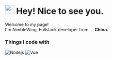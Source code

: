 <h1><img src="https://emojis.slackmojis.com/emojis/images/1531849430/4246/blob-sunglasses.gif?1531849430" width="30"/> Hey! Nice to see you.</h1>


<p>Welcome to my page! </br> I'm NimbleWing, Fullstack developer from <img src="https://www.mapsofworld.com/images/world-countries-flags/china-flag.jpg" width="13"/> <b>China.</b>
<h3>Things I code with</h3>
<p>
 <img alt="Nodejs" src="https://img.shields.io/badge/-Nodejs-43853d?style=flat-square&logo=Node.js&logoColor=white" />

  <img alt="Vue" src="https://img.shields.io/badge/-Vue-4FC08D?style=flat-square&logo=Vue.js&logoColor=white" />
</p>


